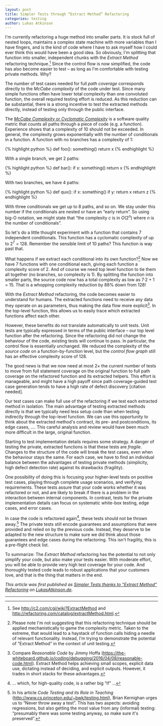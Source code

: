 ```yaml
---
layout: post
title: Simpler Tests through “Extract Method” Refactoring
categories: testing
author: Lukas Atkinson
---
```


I'm currently refactoring a huge method into smaller parts. It is stock full of nested loops, maintains a complex state machine with more variables than I have fingers, and is the kind of code where I have to ask myself how I could ever think this would have been a good idea. So obviously, I'm splitting that function into smaller, independent chunks with the *Extract Method* refactoring technique.[^1] Since the control flow is now simplified, the code has also become easier to test – as long as I'm comfortable with testing private methods. Why?

  [^1]: See <http://c2.com/cgi/wiki?ExtractMethod> and <http://refactoring.com/catalog/extractMethod.html>.

The number of test cases needed for full *path coverage* corresponds directly to the *McCabe complexity* of the code under test. Since many simple functions often have lower total complexity than one convoluted function, the overall required testing effort is reduced. As this reduction can be substantial, there is a strong incentive to test the extracted methods directly, instead of testing only through the public interface.

The [*McCabe Complexity* or *Cyclomatic Complexity*][wen-complexity] is a software quality metric that counts all paths through a piece of code (e.g. a function). Experience shows that a complexity of 10 should not be exceeded. In general, the complexity grows exponentially with the number of conditionals in a function. A function with no branches has a complexity of 1:

  [wen-complexity]: https://en.wikipedia.org/wiki/Cyclomatic_complexity

{% highlight python %}
def foo():
    something()
    return x
{% endhighlight %}

With a single branch, we get 2 paths:

{% highlight python %}
def bar():
    if x:
        something()
    return x
{% endhighlight %}

With two branches, we have 4 paths:

{% highlight python %}
def qux():
    if x:
        something()
    if y:
        return x
    return z
{% endhighlight %}

With three conditionals we get up to 8 paths, and so on. We stay under this number if the conditionals are nested or have an “early return”. So using big-O notation, we might state that “the complexity <i>c</i> is in <i>O</i>(2<sup><i>n</i></sup>) where <i>n</i> is the number of conditionals”.

So let's do a little thought experiment with a function that contains 7 independent conditionals. This function has a cyclomatic complexity of up to 2<sup>7</sup> = 128. Remember the sensible limit of 10 paths? This function is way past that.

What happens if we extract each conditional into its own function?[^2] Now we have 7 functions with one conditional each, giving each function a complexity score of 2. And of course we  need top level function to tie them all together (no branches, so complexity is 1). By splitting the function into smaller parts, the source code now has a total complexity as low as 7·2 + 1 = 15. That is a whopping complexity reduction by 88% down from 128!

  [^2]: Please note I'm not suggesting that this refactoring technique should be applied mechanistically to game the complexity metric. Taken to the extreme, that would lead to a haystack of function calls hiding a needle of relevant functionality. Instead, I'm trying to demonstrate  the potential of “Extract Method” in the context of unit testing.

With the *Extract Method* refactoring, the code becomes easier to understand for humans. The extracted functions need to receive any  data they operate on as parameters, thus making the data flow more explicit[^3]. In the top-level function, this allows us to easily trace which extracted functions affect each other.

  [^3]: Compare *Reasonable Code* by Jimmy Hoffa (<https://the-whiteboard.github.io/coding/debugging/2016/04/08/reasonable-code.html>). Extract Method helps achieving small scopes, explicit data use, dictating instead of deciding, and explicit outputs. However, it trades in short stacks for these advantages.

However, these benefits do not translate automatically to unit tests. Unit tests are typically expressed in terms of the public interface – our top level function after the refactoring. Since the refactoring did not change the behaviour of the code, existing tests will continue to pass. In particular, the control flow is essentially unchanged. We reduced the complexity of the *source code* on a function-by-function level, but the *control flow graph* still has an effective complexity score of 128.

The good news is that we now need at most 2× the current number of tests to move from full statement coverage on the original function to full path coverage on the refactored function and its extracted helpers. This effort is manageable, and might have a high payoff since path coverage-guided test case generation tends to have a high rate of defect discovery \[citation needed\].

Our test cases can make full use of the refactoring if we test each extracted method in isolation. The main advantage of testing extracted methods directly is that we typically need less setup code than when testing indirectly through the top-level function. We can use this opportunity to think about the extracted method's contract, its pre- and postconditions, its edge cases, …. This careful analysis and review would have been much more difficult in the large, original function.

Starting to test implementation details requires some strategy. A danger of testing the private, extracted functions is that these tests are *fragile*. Changes to the structure of the code will break the test cases, even when the behaviour stays the same. For each case, we have to find an individual balance between the advantages of testing private methods (simplicity, high defect detection rate) against its drawbacks (fragility).

One possibility of doing this is focusing your higher-level tests on positive test cases, playing through complete usage scenarios, and verifying requirements. These tests assure that your code works whether it was refactored or not, and are likely to break if there is a problem in the interaction between internal components. In contrast, tests for the private implementation details can focus on systematic white-box testing, edge cases, and error cases.

In case the code is refactored again[^4], these tests should not be thrown away.[^5] The private tests still encode guarantees and assumptions that were provided and relied on by the previous code. Instead, they deserve to be adapted to the new structure to make sure we did think about those guarantees and edge cases during the refactoring. This isn't fragility, this is a pre-flight check list.

  [^4]: … which, for high-quality code, is a rather big “if” …

  [^5]: In his article *Code Testing and its Role in Teaching* (<http://www.cs.princeton.edu/~bwk/testing.html>), Brian Kernighan urges us to “Never throw away a test”. This has two aspects: avoiding regressions, but also getting the most value from any (informal) testing: “presumably there was some testing anyway, so make sure it's preserved”.

To summarize: The *Extract Method* refactoring has the potential to not only simplify your code, but also make your tests easier. With moderate effort, you will be able to provide very high test coverage for your code. And thoroughly tested code leads to robust applications that your customers love, and that is the thing that matters in the end.

*This article was first published as [Simpler Tests thanks to “Extract Method” Refactoring](http://LukasAtkinson.de/2016/simpler-tests-thanks-to-extract-method-refactoring/) on [LukasAtkinson.de](http://LukasAtkinson.de/).*

****
